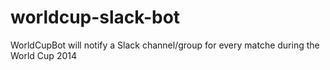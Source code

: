 worldcup-slack-bot
==================

WorldCupBot will notify a Slack channel/group for every matche during the World Cup 2014
